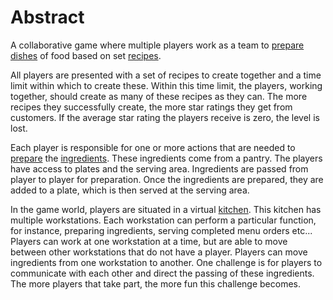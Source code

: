# Abstract

A collaborative game where multiple players work as a team to [prepare dishes](game_play_examples.md) of food based on set [recipes](recipes.md).

All players are presented with a set of recipes to create together and a time limit within which to create these. Within this time limit, the players, working together, should create as many of these recipes as they can. The more recipes they successfully create, the more star ratings they get from customers. If the average star rating the players receive is zero, the level is lost.

Each player is responsible for one or more actions that are needed to [prepare](food_preparation.md) the [ingredients](ingredients.md). These ingredients come from a pantry. The players have access to plates and the serving area. Ingredients are passed from player to player for preparation. Once the ingredients are prepared, they are added to a plate, which is then served at the serving area.

In the game world, players are situated in a virtual [kitchen](kitchens.md). This kitchen has multiple workstations. Each workstation can perform a particular function, for instance, preparing ingredients, serving completed menu orders etc... Players can work at one workstation at a time, but are able to move between other workstations that do not have a player. Players can move ingredients from one workstation to another. One challenge is for players to communicate with each other and direct the passing of these ingredients. The more players that take part, the more fun this challenge becomes.
